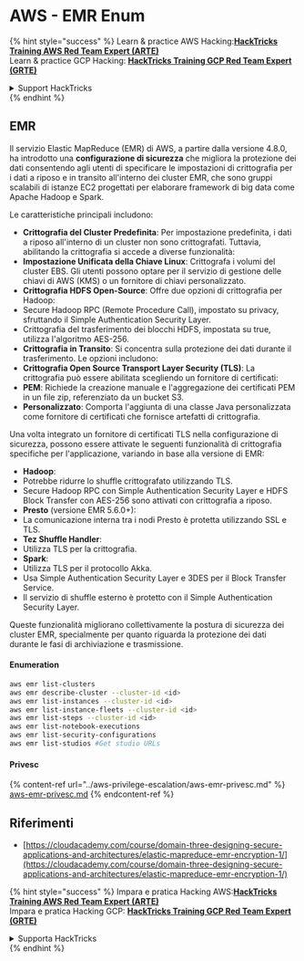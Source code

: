 # AWS - EMR Enum

{% hint style="success" %}
Learn & practice AWS Hacking:<img src="../../../.gitbook/assets/image (1).png" alt="" data-size="line">[**HackTricks Training AWS Red Team Expert (ARTE)**](https://training.hacktricks.xyz/courses/arte)<img src="../../../.gitbook/assets/image (1).png" alt="" data-size="line">\
Learn & practice GCP Hacking: <img src="../../../.gitbook/assets/image (2).png" alt="" data-size="line">[**HackTricks Training GCP Red Team Expert (GRTE)**<img src="../../../.gitbook/assets/image (2).png" alt="" data-size="line">](https://training.hacktricks.xyz/courses/grte)

<details>

<summary>Support HackTricks</summary>

* Check the [**subscription plans**](https://github.com/sponsors/carlospolop)!
* **Join the** 💬 [**Discord group**](https://discord.gg/hRep4RUj7f) or the [**telegram group**](https://t.me/peass) or **follow** us on **Twitter** 🐦 [**@hacktricks\_live**](https://twitter.com/hacktricks\_live)**.**
* **Share hacking tricks by submitting PRs to the** [**HackTricks**](https://github.com/carlospolop/hacktricks) and [**HackTricks Cloud**](https://github.com/carlospolop/hacktricks-cloud) github repos.

</details>
{% endhint %}

## EMR

Il servizio Elastic MapReduce (EMR) di AWS, a partire dalla versione 4.8.0, ha introdotto una **configurazione di sicurezza** che migliora la protezione dei dati consentendo agli utenti di specificare le impostazioni di crittografia per i dati a riposo e in transito all'interno dei cluster EMR, che sono gruppi scalabili di istanze EC2 progettati per elaborare framework di big data come Apache Hadoop e Spark.

Le caratteristiche principali includono:

* **Crittografia del Cluster Predefinita**: Per impostazione predefinita, i dati a riposo all'interno di un cluster non sono crittografati. Tuttavia, abilitando la crittografia si accede a diverse funzionalità:
* **Impostazione Unificata della Chiave Linux**: Crittografa i volumi del cluster EBS. Gli utenti possono optare per il servizio di gestione delle chiavi di AWS (KMS) o un fornitore di chiavi personalizzato.
* **Crittografia HDFS Open-Source**: Offre due opzioni di crittografia per Hadoop:
* Secure Hadoop RPC (Remote Procedure Call), impostato su privacy, sfruttando il Simple Authentication Security Layer.
* Crittografia del trasferimento dei blocchi HDFS, impostata su true, utilizza l'algoritmo AES-256.
* **Crittografia in Transito**: Si concentra sulla protezione dei dati durante il trasferimento. Le opzioni includono:
* **Crittografia Open Source Transport Layer Security (TLS)**: La crittografia può essere abilitata scegliendo un fornitore di certificati:
* **PEM**: Richiede la creazione manuale e l'aggregazione dei certificati PEM in un file zip, referenziato da un bucket S3.
* **Personalizzato**: Comporta l'aggiunta di una classe Java personalizzata come fornitore di certificati che fornisce artefatti di crittografia.

Una volta integrato un fornitore di certificati TLS nella configurazione di sicurezza, possono essere attivate le seguenti funzionalità di crittografia specifiche per l'applicazione, variando in base alla versione di EMR:

* **Hadoop**:
* Potrebbe ridurre lo shuffle crittografato utilizzando TLS.
* Secure Hadoop RPC con Simple Authentication Security Layer e HDFS Block Transfer con AES-256 sono attivati con crittografia a riposo.
* **Presto** (versione EMR 5.6.0+):
* La comunicazione interna tra i nodi Presto è protetta utilizzando SSL e TLS.
* **Tez Shuffle Handler**:
* Utilizza TLS per la crittografia.
* **Spark**:
* Utilizza TLS per il protocollo Akka.
* Usa Simple Authentication Security Layer e 3DES per il Block Transfer Service.
* Il servizio di shuffle esterno è protetto con il Simple Authentication Security Layer.

Queste funzionalità migliorano collettivamente la postura di sicurezza dei cluster EMR, specialmente per quanto riguarda la protezione dei dati durante le fasi di archiviazione e trasmissione.

#### Enumeration
```bash
aws emr list-clusters
aws emr describe-cluster --cluster-id <id>
aws emr list-instances --cluster-id <id>
aws emr list-instance-fleets --cluster-id <id>
aws emr list-steps --cluster-id <id>
aws emr list-notebook-executions
aws emr list-security-configurations
aws emr list-studios #Get studio URLs
```
#### Privesc

{% content-ref url="../aws-privilege-escalation/aws-emr-privesc.md" %}
[aws-emr-privesc.md](../aws-privilege-escalation/aws-emr-privesc.md)
{% endcontent-ref %}

## Riferimenti

* [https://cloudacademy.com/course/domain-three-designing-secure-applications-and-architectures/elastic-mapreduce-emr-encryption-1/](https://cloudacademy.com/course/domain-three-designing-secure-applications-and-architectures/elastic-mapreduce-emr-encryption-1/)

{% hint style="success" %}
Impara e pratica Hacking AWS:<img src="../../../.gitbook/assets/image (1).png" alt="" data-size="line">[**HackTricks Training AWS Red Team Expert (ARTE)**](https://training.hacktricks.xyz/courses/arte)<img src="../../../.gitbook/assets/image (1).png" alt="" data-size="line">\
Impara e pratica Hacking GCP: <img src="../../../.gitbook/assets/image (2).png" alt="" data-size="line">[**HackTricks Training GCP Red Team Expert (GRTE)**<img src="../../../.gitbook/assets/image (2).png" alt="" data-size="line">](https://training.hacktricks.xyz/courses/grte)

<details>

<summary>Supporta HackTricks</summary>

* Controlla i [**piani di abbonamento**](https://github.com/sponsors/carlospolop)!
* **Unisciti al** 💬 [**gruppo Discord**](https://discord.gg/hRep4RUj7f) o al [**gruppo telegram**](https://t.me/peass) o **seguici** su **Twitter** 🐦 [**@hacktricks\_live**](https://twitter.com/hacktricks\_live)**.**
* **Condividi trucchi di hacking inviando PR ai** [**HackTricks**](https://github.com/carlospolop/hacktricks) e [**HackTricks Cloud**](https://github.com/carlospolop/hacktricks-cloud) repos di github.

</details>
{% endhint %}
